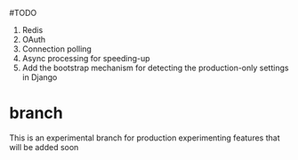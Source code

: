 #TODO
1) Redis
2) OAuth
3) Connection polling
4) Async processing for speeding-up
5) Add the bootstrap mechanism for detecting the production-only settings in Django



# branch
This is an experimental 
branch for production experimenting features that will be added soon



